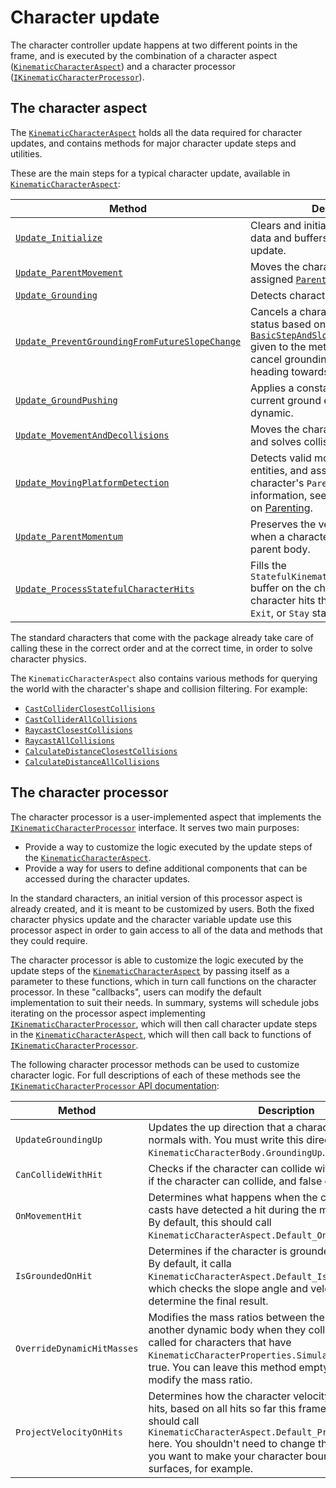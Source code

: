 # Character update

The character controller update happens at two different points in the frame, and is executed by the combination of a character aspect ([`KinematicCharacterAspect`](xref:Unity.CharacterController.KinematicCharacterAspect)) and a character processor ([`IKinematicCharacterProcessor`](xref:Unity.CharacterController.IKinematicCharacterProcessor`1)).


## The character aspect

The [`KinematicCharacterAspect`](xref:Unity.CharacterController.KinematicCharacterAspect) holds all the data required for character updates, and contains methods for major character update steps and utilities. 

These are the main steps for a typical character update, available in [`KinematicCharacterAspect`](xref:Unity.CharacterController.KinematicCharacterAspect):

|**Method**|**Description**|
|---|---|
|[`Update_Initialize`](xref:Unity.CharacterController.KinematicCharacterAspect.Update_Initialize*)| Clears and initializes core character data and buffers at the start of the update.|
|[`Update_ParentMovement`](xref:Unity.CharacterController.KinematicCharacterAspect.Update_ParentMovement*)| Moves the character based on its assigned [`ParentEntity`](xref:Unity.CharacterController.KinematicCharacterBody.ParentEntity), if any.|
|[`Update_Grounding`](xref:Unity.CharacterController.KinematicCharacterAspect.Update_Grounding*)| Detects character grounding.|
|[`Update_PreventGroundingFromFutureSlopeChange`](xref:Unity.CharacterController.KinematicCharacterAspect.Update_PreventGroundingFromFutureSlopeChange*)| Cancels a character's grounded status based on the definitions in the [`BasicStepAndSlopeHandlingParameters`](xref:Unity.CharacterController.BasicStepAndSlopeHandlingParameters) given to the method. For example, cancel grounding if the character is heading towards a ledge.|
|[`Update_GroundPushing`](xref:Unity.CharacterController.KinematicCharacterAspect.Update_Grounding*)| Applies a constant force to the current ground entity, if the entity is dynamic.|
|[`Update_MovementAndDecollisions`](xref:Unity.CharacterController.KinematicCharacterAspect.Update_MovementAndDecollisions*)| Moves the character with its velocity and solves collisions.|
|[`Update_MovingPlatformDetection`](xref:Unity.CharacterController.KinematicCharacterAspect.Update_MovingPlatformDetection*)| Detects valid moving platform entities, and assigns them as the character's `ParentEntity`. For more information, see the documentation on [Parenting](concepts-parenting.md).| 
|[`Update_ParentMomentum`](xref:Unity.CharacterController.KinematicCharacterAspect.Update_ParentMomentum*)| Preserves the velocity momentum when a character is detached from a parent body.|
|[`Update_ProcessStatefulCharacterHits`](xref:Unity.CharacterController.KinematicCharacterAspect.Update_ProcessStatefulCharacterHits)| Fills the `StatefulKinematicCharacterHit` buffer on the character entity with character hits that have an `Enter`, `Exit`, or `Stay` state.|

The standard characters that come with the package already take care of calling these in the correct order and at the correct time, in order to solve character physics.

The `KinematicCharacterAspect` also contains various methods for querying the world with the character's shape and collision filtering. For example:

* [`CastColliderClosestCollisions`](xref:Unity.CharacterController.KinematicCharacterAspect.CastColliderClosestCollisions*)
* [`CastColliderAllCollisions`](xref:Unity.CharacterController.KinematicCharacterAspect.CastColliderAllCollisions*)
* [`RaycastClosestCollisions`](xref:Unity.CharacterController.KinematicCharacterAspect.RaycastClosestCollisions*)
* [`RaycastAllCollisions`](xref:Unity.CharacterController.KinematicCharacterAspect.RaycastAllCollisions*)
* [`CalculateDistanceClosestCollisions`](xref:Unity.CharacterController.KinematicCharacterAspect.CalculateDistanceClosestCollisions*)
* [`CalculateDistanceAllCollisions`](xref:Unity.CharacterController.KinematicCharacterAspect.CalculateDistanceAllCollisions*)


## The character processor

The character processor is a user-implemented aspect that implements the [`IKinematicCharacterProcessor`](xref:Unity.CharacterController.IKinematicCharacterProcessor) interface. It serves two main purposes:

* Provide a way to customize the logic executed by the update steps of the [`KinematicCharacterAspect`](xref:Unity.CharacterController.KinematicCharacterAspect).
* Provide a way for users to define additional components that can be accessed during the character updates.

In the standard characters, an initial version of this processor aspect is already created, and it is meant to be customized by users. Both the fixed character physics update and the character variable update use this processor aspect in order to gain access to all of the data and methods that they could require.

The character processor is able to customize the logic executed by the update steps of the [`KinematicCharacterAspect`](xref:Unity.CharacterController.KinematicCharacterAspect) by passing itself as a parameter to these functions, which in turn call functions on the character processor. In these "callbacks", users can modify the default implementation to suit their needs. 
In summary, systems will schedule jobs iterating on the processor aspect implementing [`IKinematicCharacterProcessor`](xref:Unity.CharacterController.IKinematicCharacterProcessor), which will then call character update steps in the [`KinematicCharacterAspect`](xref:Unity.CharacterController.KinematicCharacterAspect), which will then call back to functions of [`IKinematicCharacterProcessor`](xref:Unity.CharacterController.IKinematicCharacterProcessor).

The following character processor methods can be used to customize character logic. For full descriptions of each of these methods see the [`IKinematicCharacterProcessor` API documentation](xref:Unity.CharacterController.IKinematicCharacterProcessor`1):

|**Method**|**Description**|
|---|---|
|`UpdateGroundingUp`| Updates the up direction that a character compares slope normals with. You must write this direction to `KinematicCharacterBody.GroundingUp`.|
|`CanCollideWithHit`| Checks if the character can collide with a hit. Returns true if the character can collide, and false otherwise.|
|`OnMovementHit`| Determines what happens when the character collider casts have detected a hit during the movement iterations. By default, this should call `KinematicCharacterAspect.Default_OnMovementHit`.|
|`IsGroundedOnHit`| Determines if the character is grounded on the hit or not. By default, it calla `KinematicCharacterAspect.Default_IsGroundedOnHit`, which checks the slope angle and velocity direction to determine the final result.|
|`OverrideDynamicHitMasses`| Modifies the mass ratios between the character and another dynamic body when they collide. This is only called for characters that have `KinematicCharacterProperties.SimulateDynamicBody` set to true. You can leave this method empty if you don't want to modify the mass ratio.|
|`ProjectVelocityOnHits`| Determines how the character velocity gets projected on hits, based on all hits so far this frame. By default, you should call `KinematicCharacterAspect.Default_ProjectVelocityOnHits` here. You shouldn't need to change this callback, unless you want to make your character bounce on certain surfaces, for example.|
